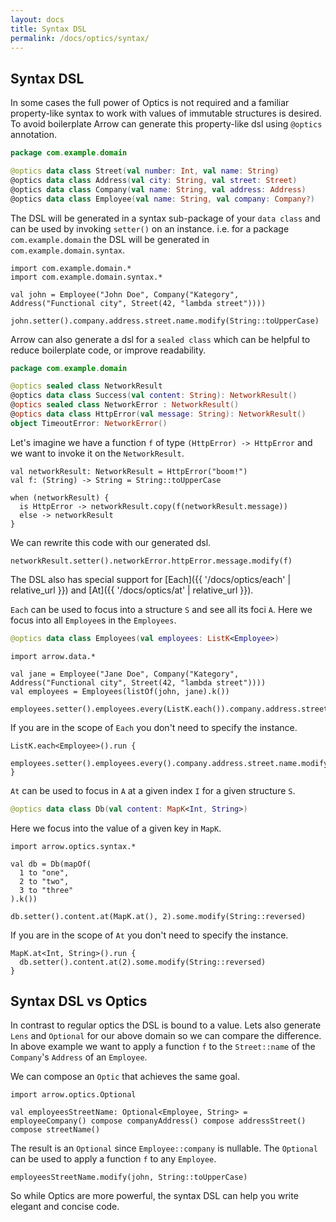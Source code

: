 ```yaml
---
layout: docs
title: Syntax DSL
permalink: /docs/optics/syntax/
---
```


## Syntax DSL

In some cases the full power of Optics is not required and a familiar property-like syntax to work with values of immutable structures is desired.
To avoid boilerplate Arrow can generate this property-like dsl using `@optics` annotation.

```kotlin
package com.example.domain

@optics data class Street(val number: Int, val name: String)
@optics data class Address(val city: String, val street: Street)
@optics data class Company(val name: String, val address: Address)
@optics data class Employee(val name: String, val company: Company?)
```

The DSL will be generated in a syntax sub-package of your `data class` and can be used by invoking `setter()` on an instance. i.e. for a package `com.example.domain` the DSL will be generated in `com.example.domain.syntax`.

```kotlin:ank
import com.example.domain.*
import com.example.domain.syntax.*

val john = Employee("John Doe", Company("Kategory", Address("Functional city", Street(42, "lambda street"))))

john.setter().company.address.street.name.modify(String::toUpperCase)
```

Arrow can also generate a dsl for a `sealed class` which can be helpful to reduce boilerplate code, or improve readability.

```kotlin
package com.example.domain

@optics sealed class NetworkResult
@optics data class Success(val content: String): NetworkResult()
@optics sealed class NetworkError : NetworkResult()
@optics data class HttpError(val message: String): NetworkResult()
object TimeoutError: NetworkError()
```

Let's imagine we have a function `f` of type `(HttpError) -> HttpError` and we want to invoke it on the `NetworkResult`.

```kotlin:ank
val networkResult: NetworkResult = HttpError("boom!")
val f: (String) -> String = String::toUpperCase

when (networkResult) {
  is HttpError -> networkResult.copy(f(networkResult.message))
  else -> networkResult
}
```

We can rewrite this code with our generated dsl.

```kotlin:ank
networkResult.setter().networkError.httpError.message.modify(f)
```

The DSL also has special support for [Each]({{ '/docs/optics/each' | relative_url }}) and [At]({{ '/docs/optics/at' | relative_url }}).

`Each` can be used to focus into a structure `S` and see all its foci `A`. Here we focus into all `Employee`s in the `Employees`.

```kotlin
@optics data class Employees(val employees: ListK<Employee>)
```

```kotlin:ank
import arrow.data.*

val jane = Employee("Jane Doe", Company("Kategory", Address("Functional city", Street(42, "lambda street"))))
val employees = Employees(listOf(john, jane).k())

employees.setter().employees.every(ListK.each()).company.address.street.name.modify(String::capitalize)
```

If you are in the scope of `Each` you don't need to specify the instance.

```kotlin:ank
ListK.each<Employee>().run {
  employees.setter().employees.every().company.address.street.name.modify(String::capitalize)
}
```

`At` can be used to focus in `A` at a given index `I` for a given structure `S`.

```kotlin
@optics data class Db(val content: MapK<Int, String>)
```

Here we focus into the value of a given key in `MapK`.

```kotlin:ank
import arrow.optics.syntax.*

val db = Db(mapOf(
  1 to "one",
  2 to "two",
  3 to "three"
).k())

db.setter().content.at(MapK.at(), 2).some.modify(String::reversed)
```

If you are in the scope of `At` you don't need to specify the instance.

```kotlin:ank
MapK.at<Int, String>().run {
  db.setter().content.at(2).some.modify(String::reversed)
}
```

## Syntax DSL vs Optics

In contrast to regular optics the DSL is bound to a value. Lets also generate `Lens` and `Optional` for our above domain so we can compare the difference.
In above example we want to apply a function `f` to the `Street::name` of the `Company`'s `Address` of an `Employee`.

We can compose an `Optic` that achieves the same goal.

```kotlin:ank
import arrow.optics.Optional

val employeesStreetName: Optional<Employee, String> = employeeCompany() compose companyAddress() compose addressStreet() compose streetName()
```

The result is an `Optional` since `Employee::company` is nullable. The `Optional` can be used to apply a function `f` to any `Employee`.

```kotlin:ank
employeesStreetName.modify(john, String::toUpperCase)
```

So while Optics are more powerful, the syntax DSL can help you write elegant and concise code.
